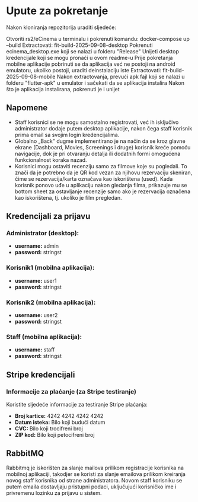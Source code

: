 # Upute za pokretanje

Nakon kloniranja repozitorija uraditi sljedeće:

Otvoriti rs2/eCinema u terminalu i pokrenuti komandu: docker-compose up –build
Extractovati: fit-build-2025-09-08-desktop
Pokrenuti ecinema_desktop.exe koji se nalazi u folderu "Release"
Unijeti desktop kredencijale koji se mogu pronaći u ovom readme-u
Prije pokretanja mobilne aplikacije pobrinuti se da aplikacija već ne postoji na android emulatoru, ukoliko postoji, uraditi deinstalaciju iste
Extractovati: fit-build-2025-09-08-mobile
Nakon extractovanja, prevući apk fajl koji se nalazi u folderu "flutter-apk" u emulator i sačekati da se aplikacija instalira
Nakon što je aplikacija instalirana, pokrenuti je i unijet

## Napomene

- Staff korisnici se ne mogu samostalno registrovati, već ih isključivo administrator dodaje putem desktop aplikacije, nakon čega staff korisnik prima email sa svojim login kredencijalima.
- Globalno „Back" dugme implementirano je na način da se kroz glavne ekrane (Dashboard, Movies, Screenings i druge) korisnik kreće pomoću navigacije, dok je pri otvaranju detalja ili dodatnih formi omogućena funkcionalnost koraka nazad.
- Korisnici mogu ostaviti recenziju samo za filmove koje su pogledali. To znači da je potrebno da je QR kod vezan za njihovu rezervaciju skeniran, čime se rezervacija/karta označava kao iskorištena (used). Kada korisnik ponovo uđe u aplikaciju nakon gledanja filma, prikazuje mu se bottom sheet za ostavljanje recenzije samo ako je rezervacija označena kao iskorištena, tj. ukoliko je film pregledan.

## Kredencijali za prijavu

### Administrator (desktop):
- **username:** admin
- **password:** stringst

### Korisnik1 (mobilna aplikacija):
- **username:** user1
- **password:** stringst

### Korisnik2 (mobilna aplikacija):
- **username:** user2
- **password:** stringst

### Staff (mobilna aplikacija):
- **username:** staff
- **password:** stringst

## Stripe kredencijali

### Informacije za plaćanje (za Stripe testiranje)
Koristite sljedeće informacije za testiranje Stripe plaćanja:

- **Broj kartice:** 4242 4242 4242 4242
- **Datum isteka:** Bilo koji budući datum
- **CVC:** Bilo koji trocifreni broj
- **ZIP kod:** Bilo koji petocifreni broj

## RabbitMQ

Rabbitmq je iskorišten za slanje mailova prilikom registracije korisnika na mobilnoj aplikaciji, takodjer se koristi za slanje emailova prilikom kreiranja novog staff korisnika od strane administratora. Novom staff korisniku se putem emaila dostavljaju pristupni podaci, uključujući korisničko ime i privremenu lozinku za prijavu u sistem.
